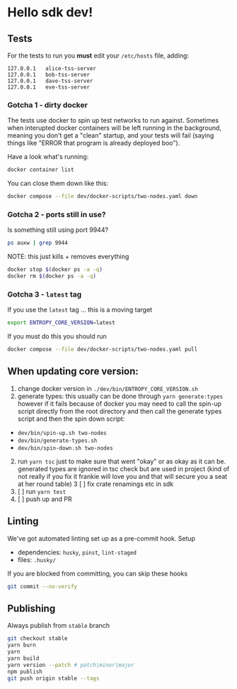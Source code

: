 # Hello sdk dev!

## Tests

For the tests to run you **must** edit your `/etc/hosts` file, adding:

```
127.0.0.1   alice-tss-server
127.0.0.1   bob-tss-server
127.0.0.1   dave-tss-server
127.0.0.1   eve-tss-server
```

### Gotcha 1 - dirty docker

The tests use docker to spin up test networks to run against. Sometimes when
interupted docker containers will be left running in the background, meaning you
don't get a "clean" startup, and your tests will fail (saying things like "ERROR
that program is already deployed boo").

Have a look what's running:

```bash
docker container list
```

You can close them down like this:

```bash
docker compose --file dev/docker-scripts/two-nodes.yaml down
```

### Gotcha 2 - ports still in use?

Is something still using port 9944?

```bash
ps auxw | grep 9944
```

NOTE: this just kills + removes everything

```bash
docker stop $(docker ps -a -q)
docker rm $(docker ps -a -q)
```

### Gotcha 3 - `latest` tag

If you use the `latest` tag ... this is a moving target

```bash
export ENTROPY_CORE_VERSION=latest
```

If you must do this you should run

```bash
docker compose --file dev/docker-scripts/two-nodes.yaml pull
```

## When updating core version:

1. change docker version in `./dev/bin/ENTROPY_CORE_VERSION.sh`
2. generate types: this usually can be done through `yarn generate:types`
   however if it fails because of docker you may need to call the spin-up script
   directly from the root directory and then call the generate types script and
   then the spin down script:

- `dev/bin/spin-up.sh two-nodes`
- `dev/bin/generate-types.sh`
- `dev/bin/spin-down.sh two-nodes`

2. run `yarn tsc` just to make sure that went "okay" or as okay as it can be.
   generated types are ignored in tsc check but are used in project (kind of not
   really if you fix it frankie will love you and that will secure you a seat at
   her round table)
   3 [ ] fix crate renamings etc in sdk
3. [ ] run `yarn test`
4. [ ] push up and PR

## Linting

We've got automated linting set up as a pre-commit hook.
Setup

- dependencies: `husky`, `pinst`, `lint-staged`
- files: `.husky/`

If you are blocked from committing, you can skip these hooks

```bash
git commit --no-verify
```

## Publishing

Always publish from `stable` branch

```bash
git checkout stable
yarn burn
yarn
yarn build
yarn version --patch # patch|minor|major
npm publish
git push origin stable --tags
```
